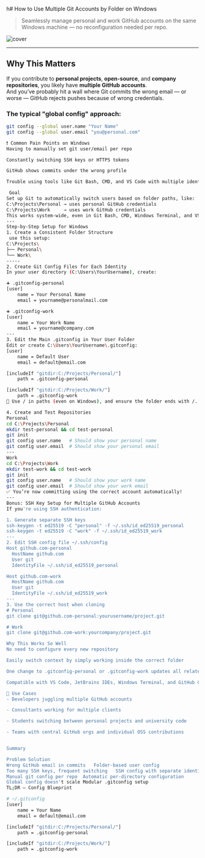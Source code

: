 h# How to Use Multiple Git Accounts by Folder on Windows

> Seamlessly manage personal and work GitHub accounts on the same Windows machine — no reconfiguration needed per repo.

![cover](https://images.unsplash.com/photo-1515879218367-8466d910aaa4?ixlib=rb-4.0.3&auto=format&fit=crop&w=1470&q=80)

---

## Why This Matters

If you contribute to **personal projects**, **open-source**, and **company repositories**, you likely have **multiple GitHub accounts**.  
And you’ve probably hit a wall where Git commits the wrong email — or worse — GitHub rejects pushes because of wrong credentials.

### The typical "global config" approach:
```bash
git config --global user.name "Your Name"
git config --global user.email "you@personal.com"

❗ Common Pain Points on Windows
Having to manually set git user/email per repo

Constantly switching SSH keys or HTTPS tokens

GitHub shows commits under the wrong profile

Trouble using tools like Git Bash, CMD, and VS Code with multiple identities

 Goal
Set up Git to automatically switch users based on folder paths, like:
C:\Projects\Personal → uses personal GitHub credentials  
C:\Projects\Work     → uses work GitHub credentials
This works system-wide, even in Git Bash, CMD, Windows Terminal, and VS Code.
---
Step-by-Step Setup for Windows
1. Create a Consistent Folder Structure
 use this setup:
C:\Projects\
├── Personal\
└── Work\
-----
2. Create Git Config Files for Each Identity
In your user directory (C:\Users\YourUsername), create:

➕ .gitconfig-personal
[user]
    name = Your Personal Name
    email = yourname@personalmail.com

➕ .gitconfig-work
[user]
    name = Your Work Name
    email = yourname@company.com
---
3. Edit the Main .gitconfig in Your User Folder
Edit or create C:\Users\YourUsername\.gitconfig:
[user]
    name = Default User
    email = default@email.com

[includeIf "gitdir:C:/Projects/Personal/"]
    path = .gitconfig-personal

[includeIf "gitdir:C:/Projects/Work/"]
    path = .gitconfig-work
📌 Use / in paths (even on Windows), and ensure the folder ends with /.

4. Create and Test Repositories
Personal
cd C:\Projects\Personal
mkdir test-personal && cd test-personal
git init
git config user.name   # Should show your personal name
git config user.email  # Should show your personal email
---
Work
cd C:\Projects\Work
mkdir test-work && cd test-work
git init
git config user.name   # Should show your work name
git config user.email  # Should show your work email
✅ You’re now committing using the correct account automatically!
---
Bonus: SSH Key Setup for Multiple GitHub Accounts
If you're using SSH authentication:

1. Generate separate SSH keys
ssh-keygen -t ed25519 -C "personal" -f ~/.ssh/id_ed25519_personal
ssh-keygen -t ed25519 -C "work" -f ~/.ssh/id_ed25519_work
---
2. Edit SSH config file ~/.ssh/config
Host github.com-personal
  HostName github.com
  User git
  IdentityFile ~/.ssh/id_ed25519_personal

Host github.com-work
  HostName github.com
  User git
  IdentityFile ~/.ssh/id_ed25519_work
---
3. Use the correct host when cloning
# Personal
git clone git@github.com-personal:yourusername/project.git

# Work
git clone git@github.com-work:yourcompany/project.git

Why This Works So Well
No need to configure every new repository

Easily switch context by simply working inside the correct folder

One change to .gitconfig-personal or .gitconfig-work updates all related repos

Compatible with VS Code, JetBrains IDEs, Windows Terminal, and GitHub CLI

📌 Use Cases
- Developers juggling multiple GitHub accounts

- Consultants working for multiple clients

- Students switching between personal projects and university code

- Teams with central GitHub orgs and individual OSS contributions


Summary

Problem	Solution
Wrong GitHub email in commits	Folder-based user config
Too many SSH keys, frequent switching	SSH config with separate identities
Manual git config per repo	Automatic per-directory configuration
Global config doesn't scale	Modular .gitconfig setup
TL;DR – Config Blueprint

# ~/.gitconfig
[user]
    name = Your Name
    email = default@email.com

[includeIf "gitdir:C:/Projects/Personal/"]
    path = .gitconfig-personal

[includeIf "gitdir:C:/Projects/Work/"]
    path = .gitconfig-work







